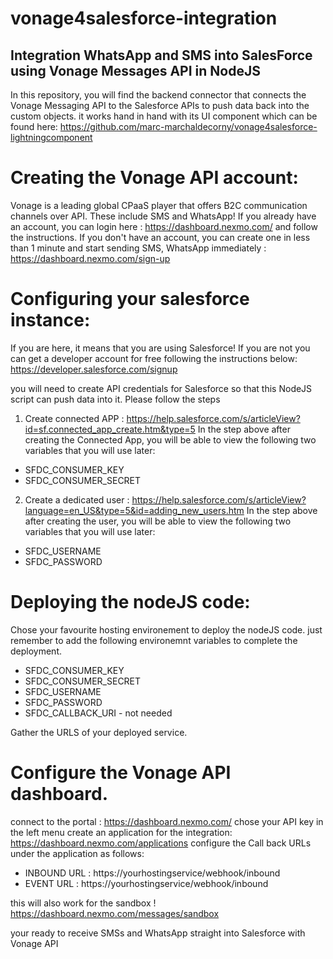 # vonage4salesforce-integration


## Integration WhatsApp and SMS into SalesForce using Vonage Messages API in NodeJS

In this repository, you will find the backend connector that connects the Vonage Messaging API to the Salesforce APIs to push data back into the custom objects. it works hand in hand with its UI component which can be found here:
https://github.com/marc-marchaldecorny/vonage4salesforce-lightningcomponent

# Creating the Vonage API account:
Vonage is a leading global CPaaS player that offers B2C communication channels over API. These include SMS and WhatsApp!
If you already have an account, you can login here : https://dashboard.nexmo.com/ and follow the instructions.
If you don't have an account, you can create one in less than 1 minute and start sending SMS, WhatsApp immediately :
https://dashboard.nexmo.com/sign-up

# Configuring your salesforce instance:
If you are here, it means that you are using Salesforce! If you are not you can get a developer account for free following the instructions below:
https://developer.salesforce.com/signup


you will need to create API credentials for Salesforce so that this NodeJS script can push data into it.
Please follow the steps
1. Create connected APP : https://help.salesforce.com/s/articleView?id=sf.connected_app_create.htm&type=5
In the step above after creating the Connected App, you will be able to view the following two variables that you will use later:
- SFDC_CONSUMER_KEY
- SFDC_CONSUMER_SECRET
2. Create a dedicated user : https://help.salesforce.com/s/articleView?language=en_US&type=5&id=adding_new_users.htm
In the step above after creating the user, you will be able to view the following two variables that you will use later:
- SFDC_USERNAME
- SFDC_PASSWORD

# Deploying the nodeJS code:
Chose your favourite hosting environement to deploy the nodeJS code. just remember to add the following environemnt variables to complete the deployment.

- SFDC_CONSUMER_KEY
- SFDC_CONSUMER_SECRET
- SFDC_USERNAME
- SFDC_PASSWORD
- SFDC_CALLBACK_URI - not needed 

Gather the URLS of your deployed service.

# Configure the Vonage API dashboard.
connect to the portal : https://dashboard.nexmo.com/
chose your API key in the left menu
create an application for the integration: https://dashboard.nexmo.com/applications
configure the Call back URLs under the application as follows:
- INBOUND URL : https://yourhostingservice/webhook/inbound
- EVENT URL : https://yourhostingservice/webhook/inbound

this will also work for the sandbox !
https://dashboard.nexmo.com/messages/sandbox

your ready to receive SMSs and WhatsApp straight into Salesforce with Vonage API

